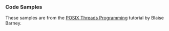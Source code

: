 ### Code Samples

These samples are from the [POSIX Threads Programming](https://computing.llnl.gov/tutorials/pthreads/) tutorial by Blaise Barney.
